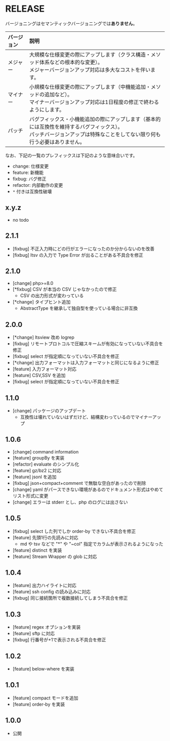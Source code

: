 # RELEASE

バージョニングはセマンティックバージョニングでは**ありません**。

| バージョン   | 説明
|:--           |:--
| メジャー     | 大規模な仕様変更の際にアップします（クラス構造・メソッド体系などの根本的な変更）。<br>メジャーバージョンアップ対応は多大なコストを伴います。
| マイナー     | 小規模な仕様変更の際にアップします（中機能追加・メソッドの追加など）。<br>マイナーバージョンアップ対応は1日程度の修正で終わるようにします。
| パッチ       | バグフィックス・小機能追加の際にアップします（基本的には互換性を維持するバグフィックス）。<br>パッチバージョンアップは特殊なことをしてない限り何も行う必要はありません。

なお、下記の一覧のプレフィックスは下記のような意味合いです。

- change: 仕様変更
- feature: 新機能
- fixbug: バグ修正
- refactor: 内部動作の変更
- `*` 付きは互換性破壊

## x.y.z

- no todo

## 2.1.1

- [fixbug] 不正入力時にどの行がエラーになったのか分からないのを改善
- [fixbug] ltsv の入力で Type Error が出ることがある不具合を修正

## 2.1.0

- [change] php>=8.0
- [*fixbug] CSV が本当の CSV じゃなかったので修正
  - CSV の出力形式が変わっている
- [*change] タイプヒント追加
  - AbstractType を継承して独自型を使っている場合に非互換

## 2.0.0

- [*change] ltsview 改め logrep
- [fixbug] リモートプロトコルで圧縮スキームが有効になっていない不具合を修正
- [fixbug] select が指定順になっていない不具合を修正
- [*change] 出力フォーマットは入力フォーマットと同じになるように修正
- [feature] 入力フォーマット対応
- [feature] CSV,SSV を追加
- [fixbug] select が指定順になっていない不具合を修正

## 1.1.0

- [change] パッケージのアップデート
  - 互換性は壊れていないはずだけど、結構変わっているのでマイナーアップ

## 1.0.6

- [change] command information
- [feature] groupBy を実装
- [refactor] evaluate のシンプル化
- [feature] gz/bz2 に対応
- [feature] jsonl を追加
- [fixbug] json+compact+comment で無駄な空白があったので削除
- [change] yaml がパースできない環境があるのでドキュメント形式はやめてリスト形式に変更
- [change] エラーは stderr とし、php のログには出さない

## 1.0.5

- [fixbug] select した列でしか order-by できない不具合を修正
- [feature] 先頭1行の先読みに対応
  - md や tsv などで "*" や "~col" 指定でカラムが表示されるようになった
- [feature] distinct を実装
- [feature] Stream Wrapper の glob に対応

## 1.0.4

- [feature] 出力ハイライトに対応
- [feature] ssh config の読み込みに対応
- [fixbug] 同じ接続箇所で複数接続してしまう不具合を修正

## 1.0.3

- [feature] regex オプションを実装
- [feature] sftp に対応
- [fixbug] 行番号が+1で表示される不具合を修正

## 1.0.2

- [feature] below-where を実装

## 1.0.1

- [feature] compact モードを追加
- [feature] order-by を実装

## 1.0.0

- 公開
